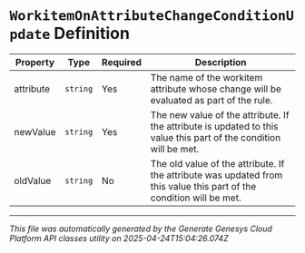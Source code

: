 # `WorkitemOnAttributeChangeConditionUpdate` Definition

| Property | Type | Required | Description |
|----------|------|----------|-------------|
| attribute | `string` | Yes | The name of the workitem attribute whose change will be evaluated as part of the rule. |
| newValue | `string` | Yes | The new value of the attribute. If the attribute is updated to this value this part of the condition will be met. |
| oldValue | `string` | No | The old value of the attribute. If the attribute was updated from this value this part of the condition will be met. |

---

*This file was automatically generated by the Generate Genesys Cloud Platform API classes utility on 2025-04-24T15:04:26.074Z*